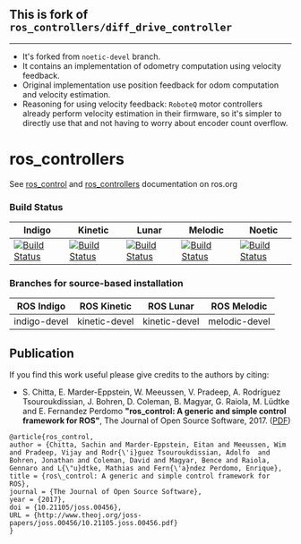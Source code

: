 ## This is fork of `ros_controllers/diff_drive_controller` 
---

* It's forked from `noetic-devel` branch.
* It contains an implementation of odometry computation using velocity feedback.
* Original implementation use position feedback for odom computation and velocity estimation.
* Reasoning for using velocity feedback:  `RoboteQ` motor controllers already perform velocity estimation in their firmware, so it's simpler to directly use that and not having to worry about encoder count overflow.



ros_controllers
===============

See [ros_control](http://wiki.ros.org/ros_control) and [ros_controllers](http://wiki.ros.org/ros_controllers) documentation on ros.org

### Build Status

Indigo | Kinetic | Lunar | Melodic | Noetic
------ | ------- | ----- | ------- | ------
[![Build Status](https://travis-ci.org/ros-controls/ros_controllers.png?branch=indigo-devel)](https://travis-ci.org/ros-controls/ros_controllers) | [![Build Status](https://travis-ci.org/ros-controls/ros_controllers.png?branch=kinetic-devel)](https://travis-ci.org/ros-controls/ros_controllers) | [![Build Status](https://travis-ci.org/ros-controls/ros_controllers.png?branch=kinetic-devel)](https://travis-ci.org/ros-controls/ros_controllers) | [![Build Status](https://travis-ci.org/ros-controls/ros_controllers.png?branch=melodic-devel)](https://travis-ci.org/ros-controls/ros_controllers) | [![Build Status](https://travis-ci.org/ros-controls/ros_controllers.png?branch=noetic-devel)](https://travis-ci.org/ros-controls/ros_controllers)

### Branches for source-based installation

ROS Indigo  | ROS Kinetic | ROS Lunar | ROS Melodic
--- | ------------- | ------------- | -------------
indigo-devel  | kinetic-devel  | kinetic-devel | melodic-devel

## Publication

If you find this work useful please give credits to the authors by citing:

* S. Chitta, E. Marder-Eppstein, W. Meeussen, V. Pradeep, A. Rodríguez Tsouroukdissian, J. Bohren, D. Coleman, B. Magyar, G. Raiola, M. Lüdtke and E. Fernandez Perdomo
**"ros_control: A generic and simple control framework for ROS"**,
The Journal of Open Source Software, 2017. ([PDF](http://www.theoj.org/joss-papers/joss.00456/10.21105.joss.00456.pdf))

```
@article{ros_control,
author = {Chitta, Sachin and Marder-Eppstein, Eitan and Meeussen, Wim and Pradeep, Vijay and Rodr{\'i}guez Tsouroukdissian, Adolfo  and Bohren, Jonathan and Coleman, David and Magyar, Bence and Raiola, Gennaro and L{\"u}dtke, Mathias and Fern{\'a}ndez Perdomo, Enrique},
title = {ros\_control: A generic and simple control framework for ROS},
journal = {The Journal of Open Source Software},
year = {2017},
doi = {10.21105/joss.00456},
URL = {http://www.theoj.org/joss-papers/joss.00456/10.21105.joss.00456.pdf}
}
```
